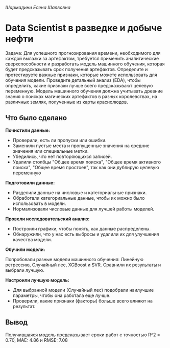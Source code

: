 *Шармадини Елена Шалвовна*

# Data Scientist в разведке и добыче нефти
Задача: Для успешного прогнозирования времени, необходимого для каждой вылазки за артефактом, требуется применить аналитические сверхспособности и разработать модель машинного обучения, которая будет предсказывать срок получения артефактов. Определите и протестируете важные признаки, которые можете использовать для обучения модели. Проведите детальный анализ (EDA), чтобы определить, какие признаки лучше всего предсказывают целевую переменную. Модель машинного обучения должна учитывать древние знания о поисках магических артефактов в разных королевствах, на различных землях, полученные из карты краснолюдов.
## Что было сделано

**Почистили данные:**

 - Проверили, есть ли пропуски или ошибки. 
 - Заменили пустые места и пропущенные значения на средние значения или специальные метки. 
 - Убедились, что нет повторяющихся записей.
 - Удалили столбцы "Общее время поиска", "Общее время активного поиска", "Общее время простоев", так как они дублирую целевую переменную

**Подготовили данные:**

 - Разделили данные на числовые и категориальные признаки. 
 - Обработали категориальные данные, чтобы их можно было использовать в модели.
 - Нормализовали числовые данные для лучшей работы моделей.

**Провели исследовательский анализ:**

 - Построили графики, чтобы понять, как данные распределены.
 - Обнаружили,
   что у нас есть выбросы и удалили их для
   улучшения качества модели.

**Обучили модели:**

Попробовали разные модели машинного обучения: Линейную регрессию, Случайный лес, XGBoost и  SVR.
Сравнили их результаты и выбрали лучшую.

**Настроили лучшую модель:**

 - Для выбранной модели (Случайный лес) подобрали наилучшие параметры, чтобы она работала еще лучше. 
 - Проверили, какие признаки (факторы) больше всего влияют на результат.

## Вывод
Получившаяся модель предсказывает сроки работ с точностью R^2 = 0.70, MAE: 4.86 и RMSE: 7.08 
